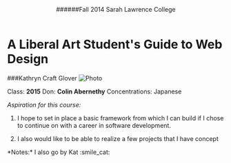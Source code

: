 <header>######Fall 2014 Sarah Lawrence College</header>

A Liberal Art Student's Guide to Web Design
======

###Kathryn Craft Glover
![Photo](url)

Class: **2015**
Don: **Colin Abernethy**
Concentrations: Japanese 

*Aspiration for this course:* 

1. I hope to set in place a basic framework from which I can build if I chose to continue on with a career in software development.

2. I also would like to be able to realize a few projects that I have concept

<footer>*Notes:*
I also go by Kat :smile_cat:</footer>